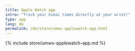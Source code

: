 ```yaml
---
title: Apple Watch app
intro: "Track your kimai times directly at your wrist!"
type: app
lang: de
permalink: /de/store/umws-applewatch-app.html
---
```


{% include store/umws-applewatch-app.md %}
